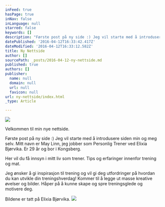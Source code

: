 ```yaml
---
inFeed: true
hasPage: true
inNav: false
inLanguage: null
starred: false
keywords: []
description: "Første post på ny side :) Jeg vil starte med å introdusere siden min og meg selv. Mitt navn er May Linn, jeg jobber som Personlig Trener ved Elixia Bjørvika. Er 29 år og bor i Kongsberg.\_"
datePublished: '2016-04-12T16:33:42.417Z'
dateModified: '2016-04-12T16:33:12.582Z'
title: Ny Nettside
author: []
sourcePath: _posts/2016-04-12-ny-nettside.md
published: true
authors: []
publisher:
  name: null
  domain: null
  url: null
  favicon: null
url: ny-nettside/index.html
_type: Article

---
```

![](https://the-grid-user-content.s3-us-west-2.amazonaws.com/d17a1707-d1ee-4477-91d0-c8c60648881e.jpg)

Velkommen til min nye nettside. 

Første post på ny side :) Jeg vil starte med å introdusere siden min og meg selv. Mitt navn er May Linn, jeg jobber som Personlig Trener ved Elixia Bjørvika. Er 29 år og bor i Kongsberg. 

Her vil du få innsyn i mitt liv som trener. Tips og erfaringer innenfor trening og mat.  

Jeg ønsker å gi inspirasjon til trening og vil gi deg utfordringer på hvordan du kan utvikle din treningshverdag! Kommer til å legge ut masse kreative øvelser og bilder. Håper på å kunne skape og spre treningsglede og motivere deg.

Bildene er tatt på Elixia Bjørvika.
![](https://the-grid-user-content.s3-us-west-2.amazonaws.com/d4bcc6be-c638-42cc-97b8-9ff8813f08a7.jpg)